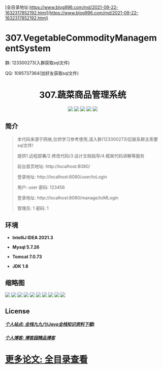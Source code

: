 [全目录地址:https://www.blog996.com/md/2021-09-22-1632317852192.html](https://www.blog996.com/md/2021-09-22-1632317852192.html)
# 307.VegetableCommodityManagementSystem

<p>群: 123300273(入群获取sql文件)</p>
<p>QQ: 1095737364(加好友获取sql文件)</p>

<p><h1 align="center">307.蔬菜商品管理系统</h1></p>


<p align="center">
	<img src="https://img.shields.io/badge/jdk-1.8-orange.svg"/>
    <img src="https://img.shields.io/badge/spring-5.x-lightgrey.svg"/>
    <img src="https://img.shields.io/badge/springmvc-3.x-blue.svg"/>
    <img src="https://img.shields.io/badge/jsp-3.x-blue.svg"/>
    <img src="https://img.shields.io/badge/mybatis-5.x-yellow.svg"/>
</p>

## 简介

> 本代码来源于网络,仅供学习参考使用,请入群(123300273)后联系群主索要sql文件!
>
> 提供1.远程部署/2.修改代码/3.设计文档指导/4.框架代码讲解等服务
>
> 前台首页地址: http://localhost:8080/
>
> 登录地址: http://localhost:8080/user/toLogin
>
> 用户: user 密码: 123456
>
> 登录地址: http://localhost:8080/manage/toMLogin
>
> 管理员: 1   密码: 1
>

## 环境

- <b>IntelliJ IDEA 2021.3</b>

- <b>Mysql 5.7.26</b>

- <b>Tomcat 7.0.73</b>

- <b>JDK 1.8</b>




## 缩略图

![](https://img2023.cnblogs.com/blog/588112/202312/588112-20231216222924983-1186557634.png)
![](https://img2023.cnblogs.com/blog/588112/202312/588112-20231216222930125-1675615240.png)
![](https://img2023.cnblogs.com/blog/588112/202312/588112-20231216222934008-54883162.png)
![](https://img2023.cnblogs.com/blog/588112/202312/588112-20231216222938464-1347037866.png)
![](https://img2023.cnblogs.com/blog/588112/202312/588112-20231216222942116-811288235.png)
![](https://img2023.cnblogs.com/blog/588112/202312/588112-20231216222942116-811288235.png)
![](https://img2023.cnblogs.com/blog/588112/202312/588112-20231216222952971-275195658.png)
![](https://img2023.cnblogs.com/blog/588112/202312/588112-20231216222957700-983663311.png)
![](https://img2023.cnblogs.com/blog/588112/202312/588112-20231216223001547-1439574287.png)
![](https://img2023.cnblogs.com/blog/588112/202312/588112-20231216223024832-1425496575.png)






## License

##### [个人站点: 全栈九九六(Java全栈知识资料下载)](https://www.blog996.com/)
##### [个人博客: 博客园精品博客](https://www.cnblogs.com/yysbolg/)
# [更多论文: 全目录查看](https://www.blog996.com/md/2021-09-22-1632317852192.html)



